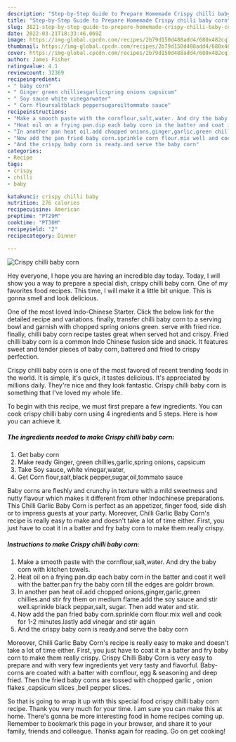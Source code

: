 ```yaml
---
description: "Step-by-Step Guide to Prepare Homemade Crispy chilli baby corn"
title: "Step-by-Step Guide to Prepare Homemade Crispy chilli baby corn"
slug: 3821-step-by-step-guide-to-prepare-homemade-crispy-chilli-baby-corn
date: 2022-03-21T18:33:46.069Z
image: https://img-global.cpcdn.com/recipes/2b79d150d488add4/680x482cq70/crispy-chilli-baby-corn-recipe-main-photo.jpg
thumbnail: https://img-global.cpcdn.com/recipes/2b79d150d488add4/680x482cq70/crispy-chilli-baby-corn-recipe-main-photo.jpg
cover: https://img-global.cpcdn.com/recipes/2b79d150d488add4/680x482cq70/crispy-chilli-baby-corn-recipe-main-photo.jpg
author: James Fisher
ratingvalue: 4.1
reviewcount: 32369
recipeingredient:
- " baby corn"
- " Ginger green chilliesgarlicspring onions capsicum"
- " Soy sauce white vinegarwater"
- " Corn floursaltblack peppersugaroiltommato sauce"
recipeinstructions:
- "Make a smooth paste with the cornflour,salt,water. And dry the baby corn with kitchen towels."
- "Heat oil on a frying pan.dip each baby corn in the batter and coat it well with the batter.pan fry the baby corn till the edges are goldrr brown."
- "In another pan heat oil.add chopped onions,ginger,garlic,green chillies.and stir fry them on medium flame.add the soy sauce and stir well.sprinkle black peppar,salt, sugar. Then add water and stir."
- "Now add the pan fried baby corn.sprinkle corn flour.mix well and cook for 1-2 minutes.lastly add vinegar and stir again"
- "And the crispy baby corn is ready.and serve the baby corn"
categories:
- Recipe
tags:
- crispy
- chilli
- baby

katakunci: crispy chilli baby 
nutrition: 276 calories
recipecuisine: American
preptime: "PT29M"
cooktime: "PT30M"
recipeyield: "2"
recipecategory: Dinner

---
```



![Crispy chilli baby corn](https://img-global.cpcdn.com/recipes/2b79d150d488add4/680x482cq70/crispy-chilli-baby-corn-recipe-main-photo.jpg)

Hey everyone, I hope you are having an incredible day today. Today, I will show you a way to prepare a special dish, crispy chilli baby corn. One of my favorites food recipes. This time, I will make it a little bit unique. This is gonna smell and look delicious.

One of the most loved Indo-Chinese Starter. Click the below link for the detailed recipe and variations. finally, transfer chilli baby corn to a serving bowl and garnish with chopped spring onions green. serve with fried rice. finally, chilli baby corn recipe tastes great when served hot and crispy. Fried chilli baby corn is a common Indo Chinese fusion side and snack. It features sweet and tender pieces of baby corn, battered and fried to crispy perfection.

Crispy chilli baby corn is one of the most favored of recent trending foods in the world. It is simple, it's quick, it tastes delicious. It's appreciated by millions daily. They're nice and they look fantastic. Crispy chilli baby corn is something that I've loved my whole life.


To begin with this recipe, we must first prepare a few ingredients. You can cook crispy chilli baby corn using 4 ingredients and 5 steps. Here is how you can achieve it.

<!--inarticleads1-->

##### The ingredients needed to make Crispy chilli baby corn:

1. Get  baby corn
1. Make ready  Ginger, green chillies,garlic,spring onions, capsicum
1. Take  Soy sauce, white vinegar,water,
1. Get  Corn flour,salt,black pepper,sugar,oil,tommato sauce


Baby corns are fleshly and crunchy in texture with a mild sweetness and nutty flavour which makes it different from other Indochinese preparations. This Chilli Garlic Baby Corn is perfect as an appetizer, finger food, side dish or to impress guests at your party. Moreover, Chilli Garlic Baby Corn&#39;s recipe is really easy to make and doesn&#39;t take a lot of time either. First, you just have to coat it in a batter and fry baby corn to make them really crispy. 

<!--inarticleads2-->

##### Instructions to make Crispy chilli baby corn:

1. Make a smooth paste with the cornflour,salt,water. And dry the baby corn with kitchen towels.
1. Heat oil on a frying pan.dip each baby corn in the batter and coat it well with the batter.pan fry the baby corn till the edges are goldrr brown.
1. In another pan heat oil.add chopped onions,ginger,garlic,green chillies.and stir fry them on medium flame.add the soy sauce and stir well.sprinkle black peppar,salt, sugar. Then add water and stir.
1. Now add the pan fried baby corn.sprinkle corn flour.mix well and cook for 1-2 minutes.lastly add vinegar and stir again
1. And the crispy baby corn is ready.and serve the baby corn


Moreover, Chilli Garlic Baby Corn&#39;s recipe is really easy to make and doesn&#39;t take a lot of time either. First, you just have to coat it in a batter and fry baby corn to make them really crispy. Crispy Chilli Baby Corn is very easy to prepare and with very few ingredients yet very tasty and flavorful. Baby-corns are coated with a batter with cornflour, egg &amp; seasoning and deep fried. Then the fried baby corns are tossed with chopped garlic , onion flakes ,capsicum slices ,bell pepper slices. 

So that is going to wrap it up with this special food crispy chilli baby corn recipe. Thank you very much for your time. I am sure you can make this at home. There's gonna be more interesting food in home recipes coming up. Remember to bookmark this page in your browser, and share it to your family, friends and colleague. Thanks again for reading. Go on get cooking!
